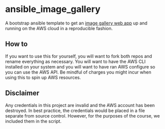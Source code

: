 # ansible_image_gallery

A bootstrap ansible template to get an [image gallery web app](https://github.com/ghgoodreau/python-image-gallery) up and running on the AWS cloud in a reproducible fashion.

## How to

If you want to use this for yourself, you will want to fork both repos and rename everything as necessary. You will want to have the AWS CLI installed on your system and you will want to have ran AWS configure so you can use the AWS API. Be mindful of charges you might incur when using this to spin up AWS resources. 

## Disclaimer

Any credentials in this project are invalid and the AWS account has been destroyed. In best practice, the credentials would be placed in a file separate from source control. However, for the purposes of the course, we included them in the script.
